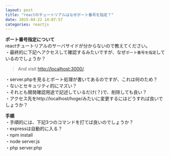 ```yaml
---
layout: post
title: "reactのチュートリアルはなぜポート番号を指定？"
date: 2015-04-22 14:07:57
categories: reactjs
---
```

<p><strong>ポート番号指定について</strong><br>
reactチュートリアルのサーバサイドが分からないので教えてください。<br>
・最終的に下記へアクセスして確認するみたいですが、なぜ<code>ポート番号を指定</code>しているのでしょうか？</p>

<blockquote>
  <p>And visit <a href="http://localhost:3000/" rel="nofollow">http://localhost:3000/</a>.</p>
</blockquote>

<p>・server.phpを見るとポート処理が書いてあるのですが、これは何のため？<br>
・ないとセキュリティ的にマズい？<br>
・それとも開発確認用途で記述しているだけ(？)で、削除しても良い？<br>
・アクセス先をhttp://localhost/hoge/みたいに変更するにはどうすれば良いでしょうか？</p>

<p><strong>手順</strong><br>
・手順的には、下記3つのコマンドを打てば良いのでしょうか？<br>
・expressは自動的に入る？<br>
・npm install<br>
・node server.js<br>
・php server.php</p>
